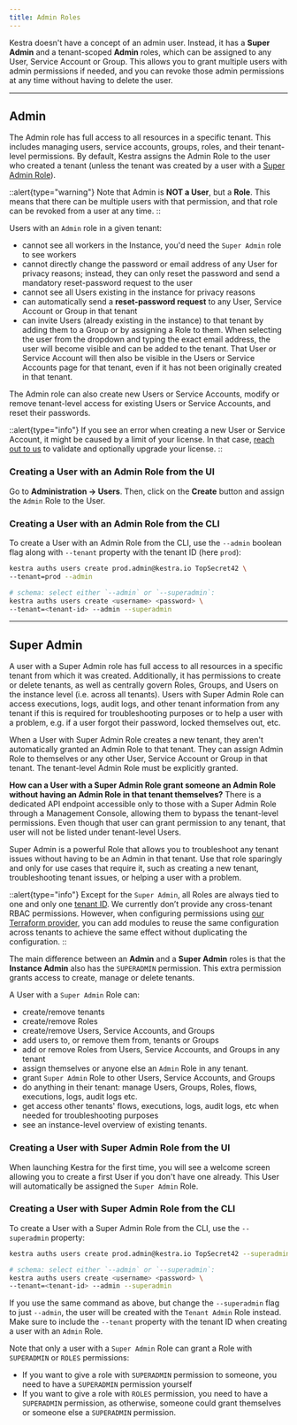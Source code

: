 ```yaml
---
title: Admin Roles
---
```


Kestra doesn't have a concept of an admin user. Instead, it has a **Super Admin** and a tenant-scoped **Admin** roles, which can be assigned to any User, Service Account or Group. This allows you to grant multiple users with admin permissions if needed, and you can revoke those admin permissions at any time without having to delete the user.

---

## Admin

The Admin role has full access to all resources in a specific tenant. This includes managing users, service accounts, groups, roles, and their tenant-level permissions. By default, Kestra assigns the Admin Role to the user who created a tenant (unless the tenant was created by a user with a [Super Admin Role](02.admins.md#super-admin)).

::alert{type="warning"}
Note that Admin is **NOT a User**, but a **Role**. This means that there can be multiple users with that permission, and that role can be revoked from a user at any time.
::

Users with an `Admin` role in a given tenant:
- cannot see all workers in the Instance, you'd need the `Super Admin` role to see workers
- cannot directly change the password or email address of any User for privacy reasons; instead, they can only reset the password and send a mandatory reset-password request to the user
- cannot see all Users existing in the instance for privacy reasons
- can automatically send a **reset-password request** to any User, Service Account or Group in that tenant
- can invite Users (already existing in the instance) to that tenant by adding them to a Group or by assigning a Role to them. When selecting the user from the dropdown and typing the exact email address, the user will become visible and can be added to the tenant. That User or Service Account will then also be visible in the Users or Service Accounts page for that tenant, even if it has not been originally created in that tenant.

The Admin role can also create new Users or Service Accounts, modify or remove tenant-level access for existing Users or Service Accounts, and reset their passwords.

::alert{type="info"}
If you see an error when creating a new User or Service Account, it might be caused by a limit of your license. In that case, [reach out to us](https://kestra.io/contact-us) to validate and optionally upgrade your license.
::


### Creating a User with an Admin Role from the UI

Go to **Administration -> Users**. Then, click on the **Create** button and assign the `Admin` Role to the User.


### Creating a User with an Admin Role from the CLI

To create a User with an Admin Role from the CLI, use the `--admin` boolean flag along with `--tenant` property with the tenant ID (here `prod`):

```bash
kestra auths users create prod.admin@kestra.io TopSecret42 \
--tenant=prod --admin

# schema: select either `--admin` or `--superadmin`:
kestra auths users create <username> <password> \
--tenant=<tenant-id> --admin --superadmin
```

---

## Super Admin

A user with a Super Admin role has full access to all resources in a specific tenant from which it was created. Additionally, it has permissions to create or delete tenants, as well as centrally govern Roles, Groups, and Users on the instance level (i.e. across all tenants). Users with Super Admin Role can access executions, logs, audit logs, and other tenant information from any tenant if this is required for troubleshooting purposes or to help a user with a problem, e.g. if a user forgot their password, locked themselves out, etc.

When a User with Super Admin Role creates a new tenant, they aren't automatically granted an Admin Role to that tenant. They can assign Admin Role to themselves or any other User, Service Account or Group in that tenant. The tenant-level Admin Role must be explicitly granted.

**How can a User with a Super Admin Role grant someone an Admin Role without having an Admin Role in that tenant themselves?** There is a dedicated API endpoint accessible only to those with a Super Admin Role through a Management Console, allowing them to bypass the tenant-level permissions. Even though that user can grant permission to any tenant, that user will not be listed under tenant-level Users.

Super Admin is a powerful Role that allows you to troubleshoot any tenant issues without having to be an Admin in that tenant. Use that role sparingly and only for use cases that require it, such as creating a new tenant, troubleshooting tenant issues, or helping a user with a problem.

::alert{type="info"}
Except for the `Super Admin`, all Roles are always tied to one and only one [tenant ID](../03.tenants.md). We currently don’t provide any cross-tenant RBAC permissions. However, when configuring permissions using [our Terraform provider](https://registry.terraform.io/providers/kestra-io/kestra/latest), you can add modules to reuse the same configuration across tenants to achieve the same effect without duplicating the configuration.
::

The main difference between an **Admin** and a **Super Admin** roles is that the **Instance Admin** also has the `SUPERADMIN` permission. This extra permission grants access to create, manage or delete tenants.

A User with a `Super Admin` Role can:
- create/remove tenants
- create/remove Roles
- create/remove Users, Service Accounts, and Groups
- add users to, or remove them from, tenants or Groups
- add or remove Roles from Users, Service Accounts, and Groups in any tenant
- assign themselves or anyone else an `Admin` Role in any tenant.
- grant `Super Admin` Role to other Users, Service Accounts, and Groups
- do anything in their tenant: manage Users, Groups, Roles, flows, executions, logs, audit logs etc.
- get access other tenants' flows, executions, logs, audit logs, etc when needed for troubleshooting purposes
- see an instance-level overview of existing tenants.


### Creating a User with Super Admin Role from the UI

When launching Kestra for the first time, you will see a welcome screen allowing you to create a first User if you don't have one already. This User will automatically be assigned the `Super Admin` Role.

### Creating a User with Super Admin Role from the CLI

To create a User with a Super Admin Role from the CLI, use the `--superadmin` property:

```bash
kestra auths users create prod.admin@kestra.io TopSecret42 --superadmin

# schema: select either `--admin` or `--superadmin`:
kestra auths users create <username> <password> \
--tenant=<tenant-id> --admin --superadmin
```

If you use the same command as above, but change the `--superadmin` flag to just `--admin`, the user will be created with the `Tenant Admin` Role instead. Make sure to include the `--tenant` property with the tenant ID when creating a user with an `Admin` Role.

Note that only a user with a `Super Admin` Role can grant a Role with `SUPERADMIN` or `ROLES` permissions:
  - If you want to give a role with `SUPERADMIN` permission to someone, you need to have a `SUPERADMIN` permission yourself
  - If you want to give a role with `ROLES` permission, you need to have a `SUPERADMIN` permission, as otherwise, someone could grant themselves or someone else a `SUPERADMIN` permission.


